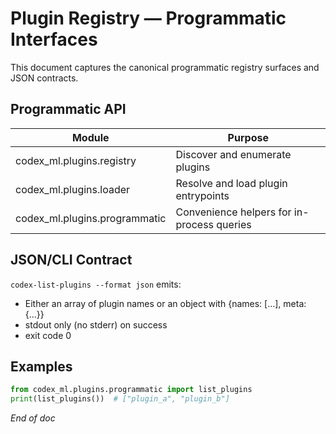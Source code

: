 # Plugin Registry — Programmatic Interfaces

This document captures the canonical programmatic registry surfaces and JSON contracts.

## Programmatic API
| Module | Purpose |
|--------|---------|
| codex_ml.plugins.registry | Discover and enumerate plugins |
| codex_ml.plugins.loader | Resolve and load plugin entrypoints |
| codex_ml.plugins.programmatic | Convenience helpers for in-process queries |

## JSON/CLI Contract
`codex-list-plugins --format json` emits:
- Either an array of plugin names or an object with {names: [...], meta: {...}}
- stdout only (no stderr) on success
- exit code 0

## Examples
```python
from codex_ml.plugins.programmatic import list_plugins
print(list_plugins())  # ["plugin_a", "plugin_b"]
```

*End of doc*
